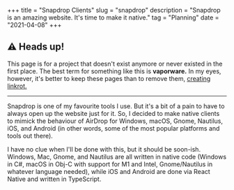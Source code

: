 +++
title = "Snapdrop Clients"
slug = "snapdrop"
description = "Snapdrop is an amazing website. It's time to make it native."
tag = "Planning"
date = "2021-04-08"
+++

## ⚠️ Heads up!
This page is for a project that doesn't exist anymore or never existed in the first place. The best term for something like this is **vaporware.** In my eyes, however, it's better to keep these pages than to remove them, [creating linkrot.](/blog/linkrot.md)

---

Snapdrop is one of my favourite tools I use. But it's a bit of a pain to have to always open up the website just for it. So, I decided to make native clients to mimick the behaviour of AirDrop for Windows, macOS, Gnome, Nautilus, iOS, and Android (in other words, some of the most popular platforms and tools out there).

I have no clue when I'll be done with this, but it should be soon-ish. Windows, Mac, Gnome, and Nautilus are all written in native code (Windows in C#, macOS in Obj-C with support for M1 and Intel, Gnome/Nautilus in whatever language needed), while iOS and Android are done via React Native and written in TypeScript.
